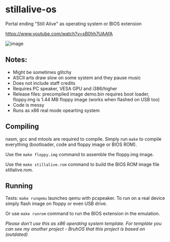 # stillalive-os
Portal ending "Still Alive" as operating system or BIOS extension

https://www.youtube.com/watch?v=sB0hh7UAAfA

![image](https://user-images.githubusercontent.com/104389805/210117492-dd44cddb-3780-4c4e-9c47-db19438f8243.png)



## Notes:
- Might be sometimes glitchy
- ASCII arts draw slow on some system and they pause music
- Does not include staff credits
- Requires PC speaker, VESA GPU and i386/higher
- Release files: precompiled image demo.bin requires boot loader, floppy.img is 1.44 MB floppy image (works when flashed on USB too)
- Code is messy
- Runs as x86 real mode opearting system

## Compiling
nasm, gcc and mtools are required to compile.
Simply run `make` to compile everything (bootloader, code and floppy image or BIOS ROM).

Use the `make floppy.img` command to assemble the floppy.img image.

Use the `make stillalive.rom` command to build the BIOS ROM image file stillalive.rom.


## Running
Tests: `make runqemu` launches qemu with pcspeaker.
To run on a real device simply flash image on floppy or even USB drive.

Or use `make runrom` command to run the BIOS extension in the emulation.

_Please don't use this as x86 operating system template. For template you can see my another project - BruhOS that this project is based on (outdated)_
